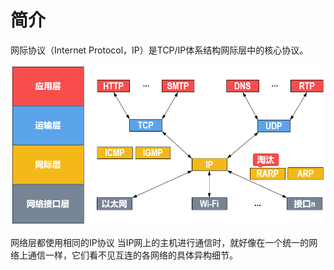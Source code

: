 # 简介

网际协议（Internet Protocol，IP）是TCP/IP体系结构网际层中的核心协议。

![IP所处位置](../图片/IP-简介-IP所处位置.png)

网络层都使用相同的IP协议
当IP网上的主机进行通信时，就好像在一个统一的网络上通信一样，它们看不见互连的各网络的具体异构细节。
